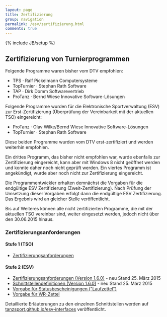 ```yaml
---
layout: page
title: Zertifizierung
group: navigation
permalink: /esv/zertifizierung.html
comments: true
---
```

{% include JB/setup %}

## Zertifizierung von Turnierprogrammen ##

Folgende Programme waren bisher vom DTV empfohlen:

* TPS · Ralf Pickelmann Computersysteme
* TopTurnier · Stephan Rath Software
* TAP · Dirk Domm Softwarevertrieb
* ProTanz · Bernd Wiese Innovative Software-Lösungen

Folgende Programme wurden für die Elektronische Sportverwaltung (ESV) zur Erst-Zertifizierung (Überprüfung der Vereinbarkeit mit der aktuellen TSO) eingereicht:

* ProTanz · Olav Wilke/Bernd Wiese Innovative Software-Lösungen
* TopTurnier · Stephan Rath Software

Diese beiden Programme wurden vom DTV erst-zertifiziert und werden weiterhin empfohlen.
 
Ein drittes Programm, das bisher nicht empfohlen war, wurde ebenfalls zur Zertifizierung eingereicht, kann aber mit Windows 8 nicht geöffnet werden und konnte daher noch nicht geprüft werden. Ein viertes Programm ist angekündigt, wurde aber noch nicht zur Zertifizierung eingereicht.
 
Die Programmentwickler erhalten demnächst die Vorgaben für die endgültige ESV Zertifizierung (Zweit-Zertifizierung). Nach Prüfung der Umsetzung dieser Vorgaben erfolgt dann die endgültige ESV Zertifizierung. Das Ergebnis wird an gleicher Stelle veröffentlicht.
 
Bis auf Weiteres können alle nicht zertifizierten Programme, die mit der aktuellen TSO vereinbar sind, weiter eingesetzt werden, jedoch nicht über den 30.06.2015 hinaus.

### Zertifizierungsanforderungen ###

#### Stufe 1 (TSO) ####

* [Zertifizierungsanforderungen](../download/esv/zertifizierung/stufe1/Anforderungen.pdf)

#### Stufe 2 (ESV) ###

* [Zertifizierungsanforderungen (Version 1.6.0)](../download/esv/zertifizierung/stufe2/Anforderungen_1.6.0.pdf) - neu Stand 25. März 2015
* [Schnittstellendefinitionen (Version 1.6.0)](../download/esv/zertifizierung/stufe2/Schnittstellen_1.6.0.pdf) - neu Stand 25. März 2015
* [Vorgabe für Statusbescheinigungen ("Laufzettel")](../download/esv/zertifizierung/stufe2/Vorgabe_Statusbescheinigung.pdf)
* [Vorgabe für WR-Zettel](../download/esv/zertifizierung/stufe2/Vorgabe_WRZettel.jpg)

Detaillierte Erläuterungen zu den einzelnen Schnittstellen werden auf [tanzsport.github.io/esv-interfaces](http://tanzsport.github.io/esv-interfaces/) veröffentlicht.

